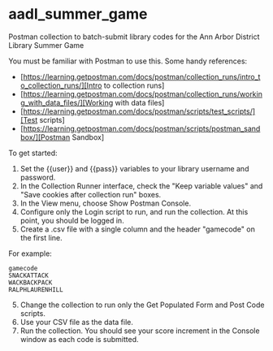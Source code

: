 # aadl_summer_game
Postman collection to batch-submit library codes for the Ann Arbor District Library Summer Game

You must be familiar with Postman to use this.  Some handy references:
* [https://learning.getpostman.com/docs/postman/collection_runs/intro_to_collection_runs/][Intro to collection runs]
* [https://learning.getpostman.com/docs/postman/collection_runs/working_with_data_files/][Working with data files]
* [https://learning.getpostman.com/docs/postman/scripts/test_scripts/][Test scripts]
* [https://learning.getpostman.com/docs/postman/scripts/postman_sandbox/][Postman Sandbox]

To get started:
1. Set the {{user}} and {{pass}} variables to your library username and password.
2. In the Collection Runner interface, check the "Keep variable values" and "Save cookies after collection run" boxes.  
2. In the View menu, choose Show Postman Console.
3. Configure only the Login script to run, and run the collection.  At this point, you should be logged in.
4. Create a .csv file with a single column and the header "gamecode" on the first line.

For example:
```csv
gamecode
SNACKATTACK
WACKBACKPACK
RALPHLAURENHILL
```

5. Change the collection to run only the Get Populated Form and Post Code scripts.
6. Use your CSV file as the data file.
7. Run the collection.  You should see your score increment in the Console window as each code is submitted.

